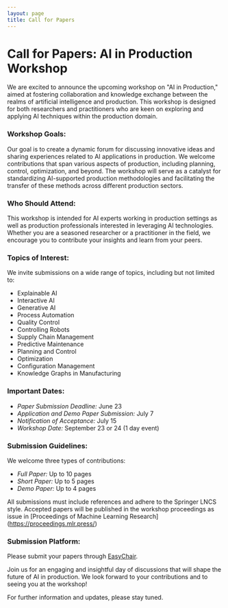```yaml
---
layout: page
title: Call for Papers
---
```


# Call for Papers: AI in Production Workshop
 
We are excited to announce the upcoming workshop on "AI in Production," aimed at fostering collaboration and knowledge exchange between the realms of artificial intelligence and production. This workshop is designed for both researchers and practitioners who are keen on exploring and applying AI techniques within the production domain.
 
### Workshop Goals:
Our goal is to create a dynamic forum for discussing innovative ideas and sharing experiences related to AI applications in production. We welcome contributions that span various aspects of production, including planning, control, optimization, and beyond. The workshop will serve as a catalyst for standardizing AI-supported production methodologies and facilitating the transfer of these methods across different production sectors.
 
### Who Should Attend:
This workshop is intended for AI experts working in production settings as well as production professionals interested in leveraging AI technologies. Whether you are a seasoned researcher or a practitioner in the field, we encourage you to contribute your insights and learn from your peers.
 
### Topics of Interest:
We invite submissions on a wide range of topics, including but not limited to:
 
- Explainable AI
- Interactive AI
- Generative AI
- Process Automation
- Quality Control
- Controlling Robots
- Supply Chain Management
- Predictive Maintenance
- Planning and Control
- Optimization
- Configuration Management
- Knowledge Graphs in Manufacturing
 
### Important Dates:
- *Paper Submission Deadline:* June 23
- *Application and Demo Paper Submission:* July 7
- *Notification of Acceptance:* July 15
- *Workshop Date:* September 23 or 24 (1 day event)
 
### Submission Guidelines:
We welcome three types of contributions:
 
- *Full Paper:* Up to 10 pages
- *Short Paper:* Up to 5 pages
- *Demo Paper:* Up to 4 pages
 
All submissions must include references and adhere to the Springer LNCS style. Accepted papers will be published in the workshop proceedings as issue in [Proceedings of Machine Learning Research] (https://proceedings.mlr.press/)
 
### Submission Platform:
Please submit your papers through [EasyChair](https://easychair.org/conferences/?conf=ki2024).
 
Join us for an engaging and insightful day of discussions that will shape the future of AI in production. We look forward to your contributions and to seeing you at the workshop!
 
For further information and updates, please stay tuned.
